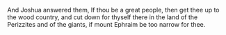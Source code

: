 And Joshua answered them, If thou be a great people, then get thee up to the wood country, and cut down for thyself there in the land of the Perizzites and of the giants, if mount Ephraim be too narrow for thee.
